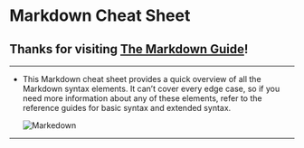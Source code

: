 # Markdown Cheat Sheet

## Thanks for visiting [The Markdown Guide](https://www.markdownguide.org)!
____

- This Markdown cheat sheet provides a quick overview of all the Markdown syntax elements. It can’t cover every edge case, so if you need more information about any of these elements, refer to the reference guides for basic syntax and extended syntax.

  ![Markedown](https://d33wubrfki0l68.cloudfront.net/374f4c769f97c4ded7300d521eb59b24168a7261/c72ad/lesson-images/cheatsheets-1-cheatsheet.png "Logo Title Text 1")
____